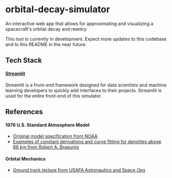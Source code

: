 # orbital-decay-simulator
An interactive web app that allows for approximating and visualizing a spacecraft's orbital decay and reentry.

This tool is currently in development. Expect more updates to this codebase and to this README in the near future.

## Tech Stack
#### [Streamlit](https://streamlit.io/)
Streamlit is a front-end framework designed for data scientists and machine learning developers to quickly add interfaces to their projects. Streamlit is used for the entire front-end of this simulator.

## References
#### 1976 U.S. Standard Atmosphere Model
- [Original model specification from NOAA](https://www.ngdc.noaa.gov/stp/space-weather/online-publications/miscellaneous/us-standard-atmosphere-1976/us-standard-atmosphere_st76-1562_noaa.pdf)
- [Examples of constant derivations and curve fitting for densities above 86 km from Robert A. Braeunig](http://www.braeunig.us/space/atmmodel.htm)

#### Orbital Mechanics
- [Ground track lecture from USAFA Astronautics and Space Ops](https://youtu.be/Q4AQT0vDV_M)
